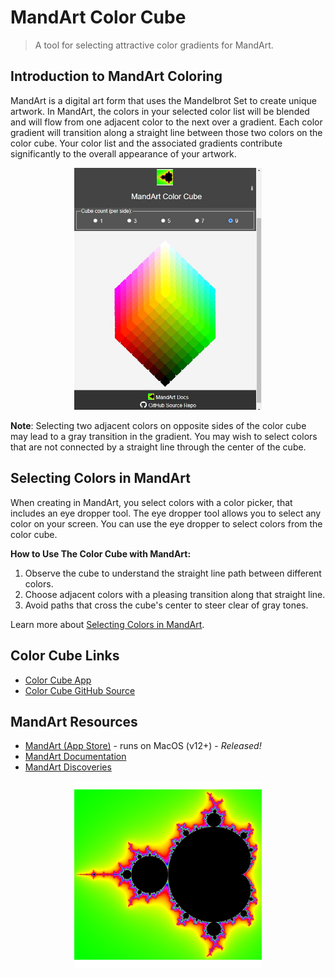 # MandArt Color Cube

> A tool for selecting attractive color gradients for MandArt.

## Introduction to MandArt Coloring

MandArt is a digital art form that uses the Mandelbrot Set to create unique artwork.
In MandArt, the colors in your selected color list will be blended and will flow from one adjacent color to the next over a gradient.
Each color gradient will transition along a straight line between those two colors on the color cube.
Your color list and the associated gradients contribute significantly to the overall appearance of your artwork.

<p align="center">
  <img src="images/color-cube.JPG" alt="Color Cube" width="300">
</p>

**Note**: Selecting two adjacent colors on opposite sides of the color cube may lead to a gray transition in the gradient. You may wish to select colors that are not connected by a straight line through the center of the cube.

## Selecting Colors in MandArt

When creating in MandArt, you select colors with a color picker, that includes an eye dropper tool.
The eye dropper tool allows you to select any color on your screen.
You can use the eye dropper to select colors from the color cube.

**How to Use The Color Cube with MandArt:**

1. Observe the cube to understand the straight line path between different colors.
2. Choose adjacent colors with a pleasing transition along that straight line.
3. Avoid paths that cross the cube's center to steer clear of gray tones.

Learn more about [Selecting Colors in MandArt](https://denisecase.github.io/MandArt-Docs/documentation/mandart/b2-color).

## Color Cube Links

- [Color Cube App](https://denisecase.github.io/color-cube/)
- [Color Cube GitHub Source](https://github.com/denisecase/color-cube)

## MandArt Resources

- [MandArt (App Store)](https://apps.apple.com/us/app/mandart/id6445924588?mt=12) - runs on MacOS (v12+) - _Released!_
- [MandArt Documentation](https://denisecase.github.io/MandArt-Docs/documentation/mandart/)
- [MandArt Discoveries](https://github.com/denisecase/MandArt-Discoveries/)

<p align="center">
  <img src="mandart.png" alt="MandArt Screenshot" width="300">  
</p>
